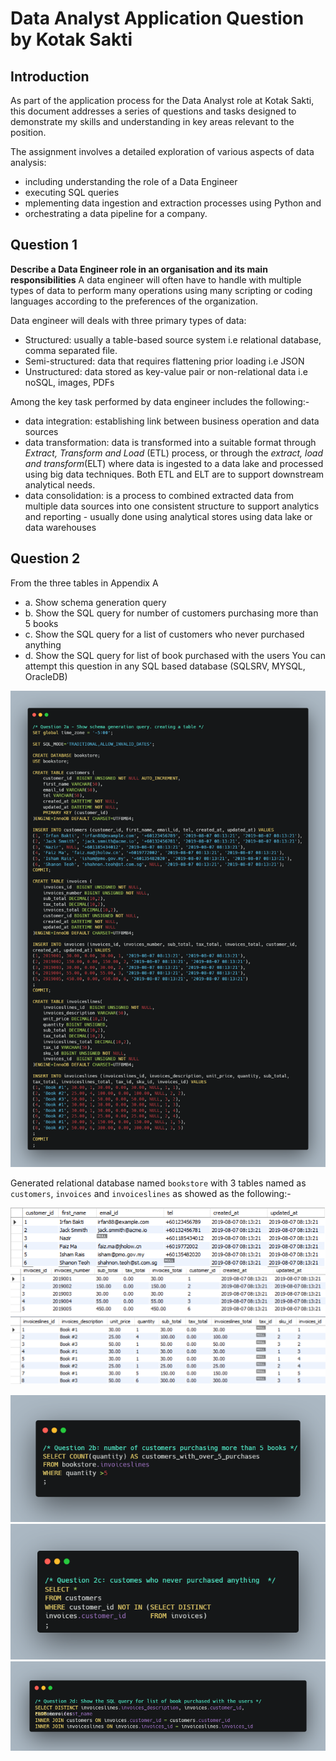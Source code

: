 # Data Analyst Application Question by Kotak Sakti

## Introduction
As part of the application process for the Data Analyst role at Kotak Sakti, this document addresses a series of questions and tasks designed to demonstrate my skills and understanding in key areas relevant to the position. 

The assignment involves a detailed exploration of various aspects of data analysis:
* including understanding the role of a Data Engineer
* executing SQL queries
* mplementing data ingestion and extraction processes using Python and 
* orchestrating a data pipeline for a company.

## Question 1
**Describe a Data Engineer role in an organisation and its main responsibilities**
A data engineer will often have to handle  with multiple types of data to perform many operations using many scripting or coding languages according to the preferences of the organization.

Data engineer will deals with three primary types of data: 
* Structured: usually a table-based source system i.e relational database, comma separated file.
* Semi-structured: data that requires flattening prior loading i.e JSON
* Unstructured: data stored as key-value pair or non-relational data i.e noSQL, images, PDFs

Among the key task performed by data engineer includes the following:-
* data integration: establishing link between business operation and data sources
* data transformation: data is transformed into a suitable format through _Extract, Transform and Load_ (ETL) process, or through the _extract, load and transform_(ELT) where data is ingested to a data lake and processed using big data techniques. Both ETL and ELT are to support downstream analytical needs.
* data consolidation: is a process to combined extracted data from multiple data sources into one consistent structure to support analytics and reporting - usually done using analytical stores using data lake or data warehouses

## Question 2
From the three tables in Appendix A

- a. Show schema generation query
- b. Show the SQL query for number of customers purchasing more than 5 books
- c. Show the SQL query for a list of customers who never purchased anything
- d. Show the SQL query for list of book purchased with the users
You can attempt this question in any SQL based database (SQLSRV, MYSQL, OracleDB)

![Image](https://github.com/Syarmine/Portfolio/blob/466830c563b2aabe3333f558a16f6b9873d3dca0/Kotak%20Sakti%20Assignment/SQL%20Images/Question%202a.png)

Generated relational database named `bookstore` with 3 tables named as `customers`, `invoices` and `invoiceslines` as showed as the following:-

![Image](https://github.com/Syarmine/Portfolio/blob/45279de298a95d032a3bda2f810c3bf732c18ed1/Kotak%20Sakti%20Assignment/SQL%20Images/2a.PNG)
![Image](https://github.com/Syarmine/Portfolio/blob/45279de298a95d032a3bda2f810c3bf732c18ed1/Kotak%20Sakti%20Assignment/SQL%20Images/2a1.PNG)
![Image](https://github.com/Syarmine/Portfolio/blob/45279de298a95d032a3bda2f810c3bf732c18ed1/Kotak%20Sakti%20Assignment/SQL%20Images/2a2.PNG)

![Image](https://github.com/Syarmine/Portfolio/blob/45279de298a95d032a3bda2f810c3bf732c18ed1/Kotak%20Sakti%20Assignment/SQL%20Images/Question%202b.png)
![Image](https://github.com/Syarmine/Portfolio/blob/45279de298a95d032a3bda2f810c3bf732c18ed1/Kotak%20Sakti%20Assignment/SQL%20Images/Question%202c.png)
![Image](https://github.com/Syarmine/Portfolio/blob/45279de298a95d032a3bda2f810c3bf732c18ed1/Kotak%20Sakti%20Assignment/SQL%20Images/Question%202d.png)
